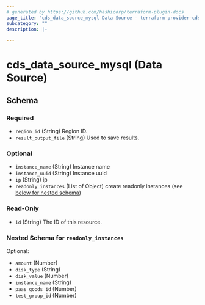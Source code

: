 ```yaml
---
# generated by https://github.com/hashicorp/terraform-plugin-docs
page_title: "cds_data_source_mysql Data Source - terraform-provider-cds"
subcategory: ""
description: |-
  
---
```


# cds_data_source_mysql (Data Source)





<!-- schema generated by tfplugindocs -->
## Schema

### Required

- `region_id` (String) Region ID.
- `result_output_file` (String) Used to save results.

### Optional

- `instance_name` (String) Instance name
- `instance_uuid` (String) Instance uuid
- `ip` (String) ip
- `readonly_instances` (List of Object) create readonly instances (see [below for nested schema](#nestedatt--readonly_instances))

### Read-Only

- `id` (String) The ID of this resource.

<a id="nestedatt--readonly_instances"></a>
### Nested Schema for `readonly_instances`

Optional:

- `amount` (Number)
- `disk_type` (String)
- `disk_value` (Number)
- `instance_name` (String)
- `paas_goods_id` (Number)
- `test_group_id` (Number)
